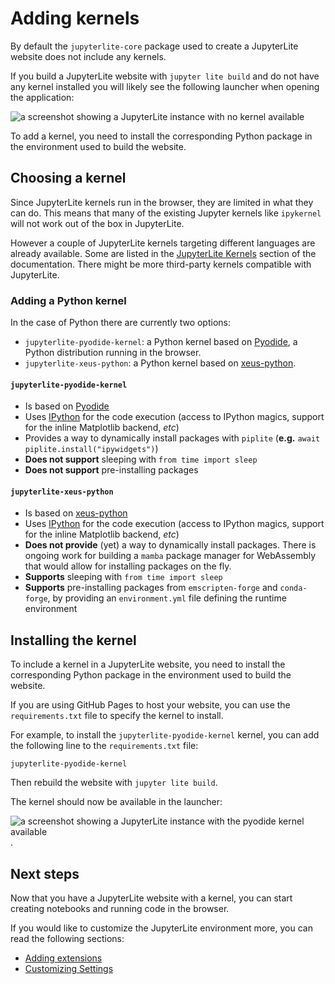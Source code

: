 # Adding kernels

By default the `jupyterlite-core` package used to create a JupyterLite website does not
include any kernels.

If you build a JupyterLite website with `jupyter lite build` and do not have any kernel
installed you will likely see the following launcher when opening the application:

![a screenshot showing a JupyterLite instance with no kernel available](https://user-images.githubusercontent.com/591645/226575239-0cccd2de-b881-4be9-a396-c33ba0117087.png)

To add a kernel, you need to install the corresponding Python package in the environment
used to build the website.

## Choosing a kernel

Since JupyterLite kernels run in the browser, they are limited in what they can do. This
means that many of the existing Jupyter kernels like `ipykernel` will not work out of
the box in JupyterLite.

However a couple of JupyterLite kernels targeting different languages are already
available. Some are listed in the
[JupyterLite Kernels](../../quickstart/using.md#kernels) section of the documentation.
There might be more third-party kernels compatible with JupyterLite.

### Adding a Python kernel

In the case of Python there are currently two options:

- `jupyterlite-pyodide-kernel`: a Python kernel based on
  [Pyodide](https://pyodide.org/en/stable/), a Python distribution running in the
  browser.
- `jupyterlite-xeus-python`: a Python kernel based on
  [xeus-python](https://jupyter-xeus/xeus-python).

#### `jupyterlite-pyodide-kernel`

- Is based on [Pyodide](https://github.com/pyodide/pyodide)
- Uses [IPython](https://github.com/ipython/ipython) for the code execution (access to
  IPython magics, support for the inline Matplotlib backend, _etc_)
- Provides a way to dynamically install packages with `piplite` (**e.g.**
  `await piplite.install("ipywidgets")`)
- **Does not support** sleeping with `from time import sleep`
- **Does not support** pre-installing packages

#### `jupyterlite-xeus-python`

- Is based on [xeus-python](https://github.com/jupyter-xeus/xeus-python)
- Uses [IPython](https://github.com/ipython/ipython) for the code execution (access to
  IPython magics, support for the inline Matplotlib backend, _etc_)
- **Does not provide** (yet) a way to dynamically install packages. There is ongoing
  work for building a `mamba` package manager for WebAssembly that would allow for
  installing packages on the fly.
- **Supports** sleeping with `from time import sleep`
- **Supports** pre-installing packages from `emscripten-forge` and `conda-forge`, by
  providing an `environment.yml` file defining the runtime environment

## Installing the kernel

To include a kernel in a JupyterLite website, you need to install the corresponding
Python package in the environment used to build the website.

If you are using GitHub Pages to host your website, you can use the `requirements.txt`
file to specify the kernel to install.

For example, to install the `jupyterlite-pyodide-kernel` kernel, you can add the
following line to the `requirements.txt` file:

```
jupyterlite-pyodide-kernel
```

Then rebuild the website with `jupyter lite build`.

The kernel should now be available in the launcher:

![a screenshot showing a JupyterLite instance with the pyodide kernel available](https://user-images.githubusercontent.com/591645/226577204-b2e0196d-5439-4001-9bc5-ca709eb941e7.png).

## Next steps

Now that you have a JupyterLite website with a kernel, you can start creating notebooks
and running code in the browser.

If you would like to customize the JupyterLite environment more, you can read the
following sections:

- [Adding extensions](./simple_extensions.md)
- [Customizing Settings](./settings.md)
